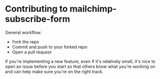 # Contributing to mailchimp-subscribe-form

General workflow:

- Fork the repo
- Commit and push to your forked repo
- Open a pull request

If you're implementing a new feature, even if it's relatively small, it's nice to open an issue before you start so that others know what you're working on and can help make sure you're on the right track.
